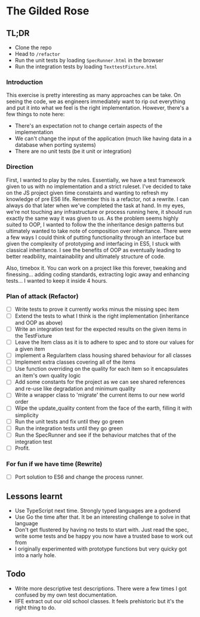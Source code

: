 # The Gilded Rose

## TL;DR

- Clone the repo
- Head to `/refactor`
- Run the unit tests by loading `SpecRunner.html` in the browser
- Run the integration tests by loading `TexttestFixture.html`

### Introduction

This exercise is pretty interesting as many approaches can be take. On seeing the code, we as engineers immediately want to rip out everything and put it into what we feel is the right implementation. However, there's a few things to note here:

- There's an expectation not to change certain aspects of the implementation
- We can't change the input of the application (much like having data in a database when porting systems)
- There are no unit tests (be it unit or integration)

### Direction

First, I wanted to play by the rules. Essentially, we have a test framework given to us with no implementation and a strict ruleset. I've decided to take on the JS project given time constaints and wanting to refresh my knowledge of pre ES6 life. Remember this is a refactor, not a rewrite. I can always do that later when we've completed the task at hand. In my eyes, we're not touching any infrastructure or process running here, it should run exactly the same way it was given to us. As the problem seems highly suited to OOP, I wanted to follow the the inheritance design patterns but ultimately wanted to take note of composition over inheritance. There were a few ways I could think of putting functionality through an interface but given the complexity of prototyping and interfacing in ES5, I stuck with classical inheritance. I see the benefits of OOP as eventually leading to better readbility, maintainability and ultimately structure of code.

Also, timebox it. You can work on a project like this forever, tweaking and finessing... adding coding standards, extracting logic away and enhancing tests... I wanted to keep it inside 4 hours.

### Plan of attack (Refactor)

- [ ] Write tests to prove it currently works minus the missing spec item
- [ ] Extend the tests to what I think is the right implementation (inheritance and OOP as above)
- [ ] Write an integration test for the expected results on the given items in the TestFixture
- [ ] Leave the Item class as it is to adhere to spec and to store our values for a given item 
- [ ] implement a RegularItem class housing shared behaviour for all classes
- [ ] Implement extra classes covering all of the items
- [ ] Use function overriding on the quality for each item so it encapsulates an item's own quality logic
- [ ] Add some constants for the project as we can see shared references and re-use like degradation and minimum quality
- [ ] Write a wrapper class to 'migrate' the current items to our new world order
- [ ] Wipe the update_quality content from the face of the earth, filling it with simplicity
- [ ] Run the unit tests and fix until they go green
- [ ] Run the integration tests until they go green
- [ ] Run the SpecRunner and see if the behaviour matches that of the integration test
- [ ] Profit.

### For fun if we have time (Rewrite)

- [ ] Port solution to ES6 and change the process runner.

## Lessons learnt

- Use TypeScript next time. Strongly typed languages are a godsend
- Use Go the time after that. It be an interesting challenge to solve in that language
- Don't get flustered by having no tests to start with. Just read the spec, write some tests and be happy you now have a trusted base to work out from
- I originally experimented with prototype functions but very quicky got into a narly hole.

## Todo

- Write more descriptive test descriptions. There were a few times I got confused by my own test documentation.
- IIFE extract out our old school classes. It feels prehistoric but it's the right thing to do.


